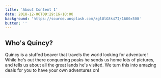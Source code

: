 ```yaml
---
title: 'About Content 1'
date: 2018-12-06T09:29:16+10:00
background: 'https://source.unsplash.com/zglUlG8k47I/1600x500'
button: ''
---
```


## Who's Quincy?

Quincy is a stuffed beaver that travels the world looking for adventure! While he's out there conquering peaks
he sends us home lots of pictures, and tells us about all the great lands he's visited. We turn this into amazing deals for you to have your own adventures on!
